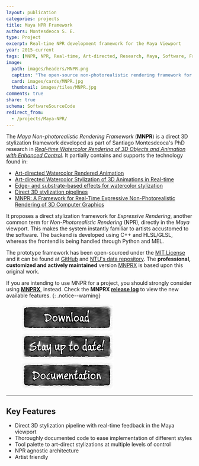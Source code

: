 ```yaml
---
layout: publication
categories: projects
title: Maya NPR Framework
authors: Montesdeoca S. E.
type: Project
excerpt: Real-time NPR development framework for the Maya Viewport
year: 2015-current
tags: [MNPR, NPR, Real-time, Art-directed, Research, Maya, Software, Framework]
image:
  path: images/headers/MNPR.png
  caption: "The open-source non-photorealistic rendering framework for Maya"
  card: images/cards/MNPR.jpg
  thumbnail: images/tiles/MNPR.jpg
comments: true
share: true
schema: SoftwareSourceCode
redirect_from:
  - /projects/Maya-NPR/
---
```


The _Maya Non-photorealistic Rendering Framework_ (**MNPR**) is a direct 3D stylization framework developed as part of Santiago Montesdeoca's PhD research in [_Real-time Watercolor Rendering of 3D Objects and Animation with Enhanced Control_](/articles/Real-time-watercolor-rendering-of-3D-objects-and-animation-with-enhanced-control/). It partially contains and supports the technology found in:

* [Art-directed Watercolor Rendered Animation](/articles/Art-directed-Watercolor-Rendered-Animation)
* [Art-directed Watercolor Stylization of 3D Animations in Real-time](/articles/Art-directed-watercolor-stylization-of-3D-animations-in-real-time)
* [Edge- and substrate-based effects for watercolor stylization](/articles/Edge-and-substrate-based-effects-for-watercolor-stylization/)
* [Direct 3D stylization pipelines](/articles/Direct-3D-stylization-pipelines/)
* [MNPR: A Framework for Real-Time Expressive Non-Photorealistic Rendering of 3D Computer Graphics](/articles/MNPR)

It proposes a direct stylization framework for _Expressive Rendering_, another common term for _Non-Photorealistic Rendering_ (NPR), directly in the _Maya_ viewport. This makes the system instantly familiar to artists accustomed to the software. The backend is developed using C++ and HLSL/GLSL, whereas the frontend is being handled through Python and MEL. 

The prototype framework has been open-sourced under the [MIT License](https://opensource.org/licenses/MIT) and it can be found at [GitHub](https://github.com/semontesdeoca/MNPR) and [NTU's data repository](https://doi.org/10.21979/N9/KU4B6S). The **professional, customized and actively maintained** version [MNPRX](/software/MNPRX/) is based upon this original work.

If you are intending to use MNPR for a project, you should strongly consider using [**MNPRX**](/software/MNPRX/), instead. Check the **MNPRX [release log](/software/MNPRX/release-log)** to view the new available features.
{: .notice--warning}

<!-- Links to Sign Up and Documentation -->
<figure class="pull-center">
  <a href="https://github.com/semontesdeoca/MNPR/releases/latest"><img src="/images/buttons/download.jpg" alt="image"></a>
	<a href="https://goo.gl/forms/dHDqfQsqY2wuVwXt1"><img src="/images/buttons/up2date.jpg" alt="image"></a>
  <a href="https://mnpr.artineering.io/"><img src="/images/buttons/docs.jpg" alt="image"></a>
</figure>

------------------------

## Key Features

* Direct 3D stylization pipeline with real-time feedback in the Maya viewport
* Thoroughly documented code to ease implementation of different styles
* Tool palette to art-direct stylizations at multiple levels of control
* NPR agnostic architecture
* Artist friendly
